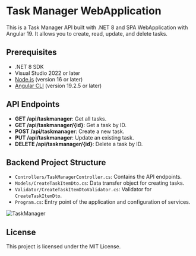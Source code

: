 # Task Manager WebApplication

This is a Task Manager API built with .NET 8 and SPA WebApplication with Angular 19. It allows you to create, read, update, and delete tasks.

## Prerequisites

- .NET 8 SDK
- Visual Studio 2022 or later
- [Node.js](https://nodejs.org/) (version 16 or later)
- [Angular CLI](https://angular.io/cli) (version 19.2.5 or later)

## API Endpoints

- **GET /api/taskmanager**: Get all tasks.
- **GET /api/taskmanager/{id}**: Get a task by ID.
- **POST /api/taskmanager**: Create a new task.
- **PUT /api/taskmanager**: Update an existing task.
- **DELETE /api/taskmanager/{id}**: Delete a task by ID.

## Backend Project Structure

- `Controllers/TaskManagerController.cs`: Contains the API endpoints.
- `Models/CreateTaskItemDto.cs`: Data transfer object for creating tasks.
- `Validator/CreateTaskItemDtoValidator.cs`: Validator for `CreateTaskItemDto`.
- `Program.cs`: Entry point of the application and configuration of services.


![TaskManager](https://github.com/user-attachments/assets/0875bfe2-5551-4ecd-8c1c-191a6a11d25f)

## License

This project is licensed under the MIT License.
